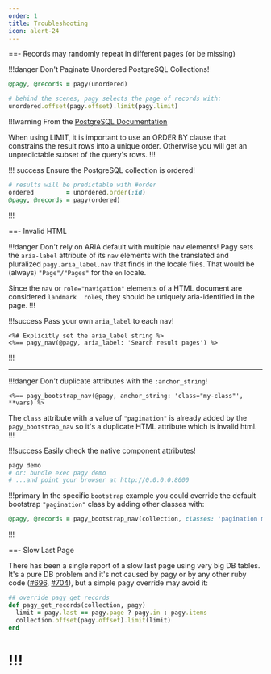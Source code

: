```yaml
---
order: 1
title: Troubleshooting
icon: alert-24
---
```


==- Records may randomly repeat in different pages (or be missing)

!!!danger Don't Paginate Unordered PostgreSQL Collections!

```rb
@pagy, @records = pagy(unordered)

# behind the scenes, pagy selects the page of records with: 
unordered.offset(pagy.offset).limit(pagy.limit)
```

!!!warning From the [PostgreSQL Documentation](https://www.postgresql.org/docs/16/queries-limit.html#:~:text=When%20using%20LIMIT,ORDER%20BY)

When using LIMIT, it is important to use an ORDER BY clause that constrains the result rows into a unique order. Otherwise you
will get an unpredictable subset of the query's rows.
!!!

!!! success Ensure the PostgreSQL collection is ordered!

```rb
# results will be predictable with #order
ordered         = unordered.order(:id)
@pagy, @records = pagy(ordered)
```

!!!

==- Invalid HTML

!!!danger Don't rely on ARIA default with multiple nav elements!
Pagy sets the `aria-label` attribute of its `nav` elements with the translated and pluralized `pagy.aria_label.nav` that finds in
the locale files. That would be (always) `"Page"/"Pages"` for the `en` locale.

Since the `nav` or `role="navigation"` elements of a HTML document are considered `landmark  roles`, they
should be uniquely aria-identified in the page.
!!!

!!!success Pass your own `aria_label` to each nav!

```erb
<%# Explicitly set the aria_label string %> 
<%== pagy_nav(@pagy, aria_label: 'Search result pages') %>
```

!!!
<hr>

!!!danger Don't duplicate attributes with the `:anchor_string`!

```erb
<%== pagy_bootstrap_nav(@pagy, anchor_string: 'class="my-class"', **vars) %>
```

The `class` attribute with a value of `"pagination"` is already added by the `pagy_bootstrap_nav` so it's a duplicate HTML
attribute which is invalid html.
!!!

!!!success Easily check the native component attributes!

```sh
pagy demo
# or: bundle exec pagy demo
# ...and point your browser at http://0.0.0.0:8000
```

!!!primary
In the specific `bootstrap` example you could override the default bootstrap `"pagination"` class by adding other classes with:

```ruby
@pagy, @records = pagy_bootstrap_nav(collection, classes: 'pagination my-class')
```

!!!

==- Slow Last Page

There has been a single report of a slow last page using very big DB tables. It's a pure DB problem and it's not caused by 
pagy or by any other ruby code ([#696](https://github.com/ddnexus/pagy/pull/696), 
[#704](https://github.com/ddnexus/pagy/pull/704)), but a simple pagy override may avoid it:

```rb
## override pagy_get_records
def pagy_get_records(collection, pagy)
  limit = pagy.last == pagy.page ? pagy.in : pagy.items
  collection.offset(pagy.offset).limit(limit)
end
```
!!!
===
